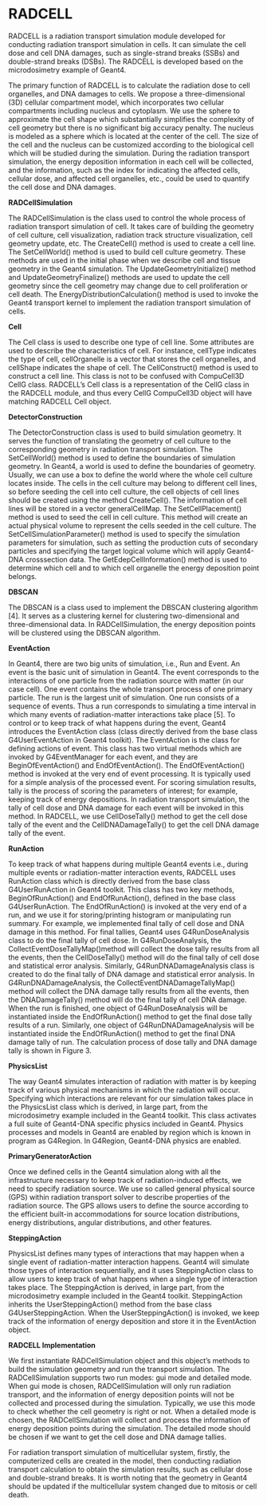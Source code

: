 # RADCELL
RADCELL is a radiation transport simulation module developed for conducting radiation transport simulation in cells. It can simulate the cell dose and cell DNA damages, such as single-strand breaks (SSBs) and double-strand breaks (DSBs). The RADCELL is developed based on the microdosimetry example of Geant4.  

The primary function of RADCELL is to calculate the radiation dose to cell organelles, and DNA damages to cells. We propose a three-dimensional (3D) cellular compartment model, which incorporates two cellular compartments including nucleus and cytoplasm. We use the sphere to approximate the cell shape which substantially simplifies the complexity of cell geometry but there is no significant big accuracy penalty. The nucleus is modeled as a sphere which is located at the center of the cell. The size of the cell and the nucleus can be customized according to the biological cell which will be studied during the simulation. 
During the radiation transport simulation, the energy deposition information in each cell will be collected, and the information, such as the index for indicating the affected cells, cellular dose, and affected cell organelles, etc., could be used to quantify the cell dose and DNA damages. 

**RADCellSimulation**

The RADCellSimulation is the class used to control the whole process of radiation transport simulation of cell. It takes care of building the geometry of cell culture, cell visualization, radiation track structure visualization, cell geometry update, etc. The CreateCell() method is used to create a cell line. The SetCellWorld() method is used to build cell culture geometry. These methods are used in the initial phase when we describe cell and tissue geometry in the Geant4 simulation. The UpdateGeometryInitialize() method and UpdateGeometryFinalize() methods are used to update the cell geometry since the cell geometry may change due to cell proliferation or cell death. The EnergyDistributionCalculation() method is used to invoke the Geant4 transport kernel to implement the radiation transport simulation of cells.

**Cell**

The Cell class is used to describe one type of cell line. Some attributes are used to describe the characteristics of cell. For instance, cellType indicates the type of cell, cellOrganelle is a vector that stores the cell organelles, and cellShape indicates the shape of cell. The CellConstruct() method is used to construct a cell line. This class is not to be confused with CompuCell3D CellG class.  RADCELL’s Cell class is a representation of the CellG class in the RADCELL module, and thus every CellG CompuCell3D object will have matching RADCELL Cell object. 
 
 **DetectorConstruction**
 
The DetectorConstruction class is used to build simulation geometry. It serves the function of translating the geometry of cell culture to the corresponding geometry in radiation transport simulation. The SetCellWorld() method is used to define the boundaries of simulation geometry. In Geant4, a world is used to define the boundaries of geometry. Usually, we can use a box to define the world where the whole cell culture locates inside. The cells in the cell culture may belong to different cell lines, so before seeding the cell into cell culture, the cell objects of cell lines should be created using the method CreateCell(). The information of cell lines will be stored in a vector generalCellMap. The SetCellPlacement() method is used to seed the cell in cell culture. This method will create an actual physical volume to represent the cells seeded in the cell culture. The SetCellSimulationParameter() method is used to specify the simulation parameters for simulation, such as setting the production cuts of secondary particles and specifying the target logical volume which will apply Geant4-DNA crosssection data. The GetEdepCellInformation()  method is used to determine which cell and to which cell organelle the energy deposition point belongs.

**DBSCAN**

The DBSCAN is a class used to implement the DBSCAN clustering algorithm [4]. It serves as a clustering kernel for clustering two-dimensional and three-dimensional data. In RADCellSimulation, the energy deposition points will be clustered using the DBSCAN algorithm.

**EventAction**

In Geant4, there are two big units of simulation, i.e., Run and Event. An event is the basic unit of simulation in Geant4. The event corresponds to the interactions of one particle from the radiation source with matter (in our case cell). One event contains the whole transport process of one primary particle. The run is the largest unit of simulation. One run consists of a sequence of events. Thus a run corresponds to simulating a time interval in which many events of radiation-matter interactions take place [5]. To control or to keep track of what happens during the event, Geant4 introduces the EventAction class (class directly derived from the base class G4UserEventAction in Geant4 toolkit). The EventAction is the class for defining actions of event. This class has two virtual methods which are invoked by G4EventManager for each event, and they are BeginOfEventAction() and EndOfEventAction(). The EndOfEventAction() method is invoked at the very end of event processing. It is typically used for a simple analysis of the processed event. For scoring simulation results, tally is the process of scoring the parameters of interest; for example, keeping track of energy depositions. In radiation transport simulation, the tally of cell dose and DNA damage for each event will be invoked in this method. In RADCELL, we use CellDoseTally() method to get the cell dose tally of the event and  the CellDNADamageTally() to get the cell DNA damage tally of the event.

**RunAction**

To keep track of what happens during multiple Geant4 events i.e., during multiple events or radiation-matter interaction events, RADCELL uses RunAction class which is directly derived from the base class G4UserRunAction in Geant4 toolkit. This class has two key methods, BeginOfRunAction() and EndOfRunAction(), defined in the base class G4UserRunAction. The EndOfRunAction() is invoked at the very end of a run, and we use it for storing/printing histogram or manipulating run summary. For example, we implemented final tally of cell dose and DNA damage in this method. For final tallies, Geant4 uses G4RunDoseAnalysis class to do the final tally of cell dose. In G4RunDoseAnalysis, the CollectEventDoseTallyMap()method will collect the dose tally results from all the events, then the CellDoseTally() method will do the final tally of cell dose and statistical error analysis. Similarly, G4RunDNADamageAnalysis class is created to do the final tally of DNA damage and statistical error analysis. 
In G4RunDNADamageAnalysis, the CollectEventDNADamageTallyMap() method will collect the DNA damage tally results from all the events, then the DNADamageTally() method will do the final tally of cell DNA damage. When the run is finished, one object of G4RunDoseAnalysis will be instantiated inside the EndOfRunAction() method to get the final dose tally results of a run. Similarly, one object of G4RunDNADamageAnalysis will be instantiated inside the EndOfRunAction() method to get the final DNA damage tally of run. The calculation process of dose tally and DNA damage tally is shown in Figure 3.
 

**PhysicsList**

The way Geant4 simulates interaction of radiation with matter is by keeping track of various physical mechanisms in which the radiation will occur. Specifying which interactions are relevant for our simulation takes place in the PhysicsList class which is derived, in large part, from the microdosimetry example included in the Geant4 toolkit. This class activates a full suite of Geant4-DNA specific physics included in Geant4. Physics processes and models in Geant4 are enabled by region which is known in program as G4Region. In G4Region, Geant4-DNA physics are enabled.

**PrimaryGeneratorAction**

Once we defined cells in the Geant4 simulation along with all the infrastructure necessary to keep track of radiation-induced effects, we need to specify radiation source. We use so called general physical source (GPS) within radiation transport solver to describe properties of the radiation source. The GPS allows users to define the source according to the efficient built-in accommodations for source location distributions, energy distributions, angular distributions, and other features.

**SteppingAction**

PhysicsList defines many types of interactions that may happen when a single event of radiation-matter interaction happens. Geant4 will simulate those types of interaction sequentially, and it uses SteppingAction class to allow users to keep track of what happens when a single type of interaction takes place. The SteppingAction is derived, in large part, from the microdosimetry example included in the Geant4 toolkit. SteppingAction inherits the UserSteppingAction() method from the base class G4UserSteppingAction. When the UserSteppingAction() is invoked, we keep track of the information of energy deposition and store it in the EventAction object.

 

**RADCELL Implementation**

We first instantiate RADCellSimulation object and this object’s methods to build the simulation geometry and run the transport simulation. The RADCellSimulation supports two run modes: gui mode and detailed mode. When gui mode is chosen, RADCellSimulation will only run radiation transport, and the information of energy deposition points will not be collected and processed during the simulation. Typically, we use this mode to check whether the cell geometry is right or not. When a detailed mode is chosen, the RADCellSimulation will collect and process the information of energy deposition points during the simulation. The detailed mode should be chosen if we want to get the cell dose and DNA damage tallies.
 
For radiation transport simulation of multicellular system, firstly, the computerized cells are created in the model, then conducting radiation transport calculation to obtain the simulation results, such as cellular dose and double-strand breaks. It is worth noting that the geometry in Geant4 should be updated if the multicellular system changed due to mitosis or cell death. 

